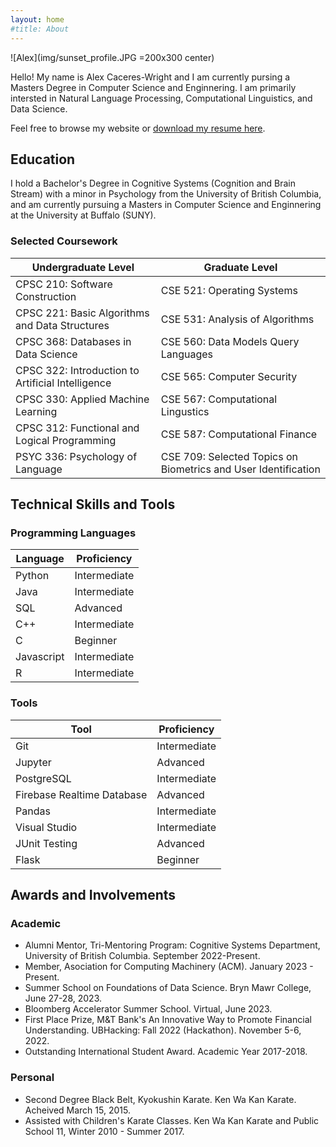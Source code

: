 ```yaml
---
layout: home
#title: About
---
```


![Alex](img/sunset_profile.JPG =200x300 center)

Hello! My name is Alex Caceres-Wright and I am currently pursing a Masters Degree in Computer Science and Enginnering. I am primarily intersted in Natural Language Processing, Computational Linguistics, and Data Science.

Feel free to browse my website or [download my resume here](documents/Caceres-Wright_Resume.pdf).

## Education

I hold a Bachelor's Degree in Cognitive Systems (Cognition and Brain Stream) with a minor in Psychology from the University of British Columbia, and am currently pursuing a Masters in Computer Science and Enginnering at the University at Buffalo (SUNY).

### Selected Coursework

|Undergraduate Level|Graduate Level|
|-------------------|--------------|
|CPSC 210: Software Construction| CSE 521: Operating Systems|
|CPSC 221: Basic Algorithms and Data Structures|CSE 531: Analysis of Algorithms|
|CPSC 368: Databases in Data Science| CSE 560: Data Models Query Languages|
|CPSC 322: Introduction to Artificial Intelligence|CSE 565: Computer Security|
|CPSC 330: Applied Machine Learning|CSE 567: Computational Lingustics|
|CPSC 312: Functional and Logical Programming| CSE 587: Computational Finance|
|PSYC 336: Psychology of Language|CSE 709: Selected Topics on Biometrics and User Identification|

## Technical Skills and Tools

<!-- |Programming Languages|Tools|
|--|--|
|<table> <tr><th>Language</th><th>Proficiency</th></tr><tr><td>Python</td><td>Intermediate</td></tr> <tr><td>Java</td><td>Intermediate</td></tr> <tr><td>SQL</td><td>Advanced</td></tr><tr><td>C++</td><td>Intermediate</td></tr> <tr><td>C</td><td>Beginner</td></tr><tr><td>Javascript</td><td>Intermediate</td></tr> <tr><td>R</td><td>Intermediate</td></tr></table>|<table> <tr><th>Tool</th><th>Proficency</th></tr><tr><td>Git</td><td>Intermediate</td></tr><tr><td>Jupyter</td><td>Advanced</td></tr><tr><td>PostgreSQL</td><td>Intermediate</td></tr><tr><td>Firebase Realtime Database</td><td>Advanced</td></tr> <tr><td>Pandas</td><td>Intermediate</td></tr><tr><td>Visual Studio</td><td>Intermediate</td></tr><tr><td>JUnit Testing</td><td>Advanced</td></tr><tr><td>Flask</td><td>Beginner</td></tr></table>| -->

### Programming Languages

|Language|Proficiency|
|--------|----------|
|Python|Intermediate|
|Java|Intermediate|
|SQL|Advanced|
|C++|Intermediate|
|C| Beginner|
|Javascript| Intermediate|
|R| Intermediate|

### Tools

| Tool | Proficiency |
|------|------------|
|Git|Intermediate|
|Jupyter|Advanced|
|PostgreSQL|Intermediate|
|Firebase Realtime Database|Advanced|
|Pandas|Intermediate|
|Visual Studio|Intermediate|
|JUnit Testing|Advanced|
|Flask|Beginner|


## Awards and Involvements

### Academic

* Alumni Mentor, Tri-Mentoring Program: Cognitive Systems Department, University of British Columbia. September 2022-Present.
* Member, Asociation for Computing Machinery (ACM). January 2023 - Present.
* Summer School on Foundations of Data Science. Bryn Mawr College, June 27-28, 2023.
* Bloomberg Accelerator Summer School. Virtual, June 2023.
* First Place Prize, M&T Bank's An Innovative Way to Promote Financial Understanding. UBHacking: Fall 2022 (Hackathon). November 5-6, 2022.
* Outstanding International Student Award. Academic Year 2017-2018.

### Personal

* Second Degree Black Belt, Kyokushin Karate. Ken Wa Kan Karate. Acheived March 15, 2015.
* Assisted with Children's Karate Classes. Ken Wa Kan Karate and Public School 11, Winter 2010 - Summer 2017.

